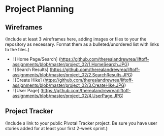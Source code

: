 # Project Planning

## Wireframes

(Include at least 3 wireframes here, adding images or files to your the repository as necessary. Format them as a bulleted/unordered list with links to the files.)

* ! [Home Page/Search] (https://github.com/therealandrewrea/liftoff-assignments/blob/master/project_02/1.HomeSearch.JPG)
* ! [Search Results] (https://github.com/therealandrewrea/liftoff-assignments/blob/master/project_02/2.SearchResults.JPG)
* ! [Create Hike] (https://github.com/therealandrewrea/liftoff-assignments/blob/master/project_02/3.CreateHike.JPG)
* ! [User Page] (https://github.com/therealandrewrea/liftoff-assignments/blob/master/project_02/4.UserPage.JPG)

## Project Tracker

(Include a link to your public Pivotal Tracker project. Be sure you have user stories added for at least your first 2-week sprint.)
